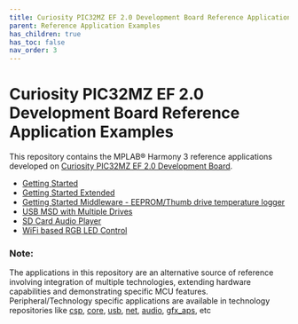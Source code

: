 ```yaml
---
title: Curiosity PIC32MZ EF 2.0 Development Board Reference Application Examples
parent: Reference Application Examples
has_children: true
has_toc: false
nav_order: 3
---
```

# Curiosity PIC32MZ EF 2.0 Development Board Reference Application Examples

This repository contains the MPLAB® Harmony 3 reference applications developed on [Curiosity PIC32MZ EF 2.0 Development Board](https://www.microchip.com/Developmenttools/ProductDetails/DM320209).


* [Getting Started](./getting_started/docs/readme.md)
* [Getting Started Extended](./getting_started_ext/docs/readme.md)
* [Getting Started Middleware - EEPROM/Thumb drive temperature logger](./getting_started_middleware/docs/readme.md)
* [USB MSD with Multiple Drives](./msd_multiple_luns/docs/readme.md)
* [SD Card Audio Player](./sdcard_player/docs/readme.md)
* [WiFi based RGB LED Control](./wifi_rgb_easy_configuration/docs/readme.md)


### **Note:** 
The applications in this repository are an alternative source of reference involving integration of multiple technologies, extending hardware capabilities and demonstrating specific MCU features. 
Peripheral/Technology specific applications are available in technology repositories like [csp](https://github.com/Microchip-MPLAB-Harmony/csp), [core](https://github.com/Microchip-MPLAB-Harmony/core), [usb](https://github.com/Microchip-MPLAB-Harmony/usb), [net](https://github.com/Microchip-MPLAB-Harmony/net), [audio](https://github.com/Microchip-MPLAB-Harmony/audio), [gfx_aps](https://github.com/Microchip-MPLAB-Harmony/gfx_apps), etc


